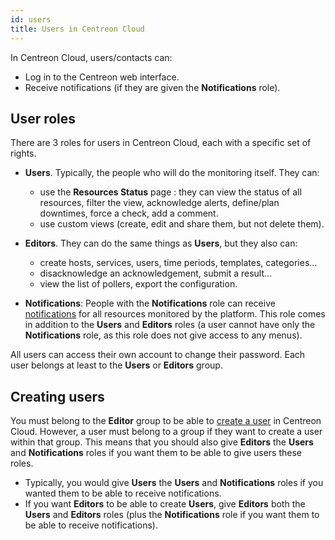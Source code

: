 ```yaml
---
id: users
title: Users in Centreon Cloud
---
```


In Centreon Cloud, users/contacts can:

* Log in to the Centreon web interface.
* Receive notifications (if they are given the **Notifications** role).

## User roles

There are 3 roles for users in Centreon Cloud, each with a specific set of rights.

* **Users**. Typically, the people who will do the monitoring itself. They can:
  * use the **Resources Status** page : they can view the status of all resources, filter the view, acknowledge alerts, define/plan downtimes, force a check, add a comment.
  * use custom views (create, edit and share them, but not delete them).

* **Editors**. They can do the same things as **Users**, but they also can:
  * create hosts, services, users, time periods, templates, categories...
  * disacknowledge an acknowledgement, submit a result...
  * view the list of pollers, export the configuration.

* **Notifications**: People with the **Notifications** role can receive [notifications](../alerts-notifications/notif-configuration) for all resources monitored by the platform. This role comes in addition to the **Users** and **Editors** roles (a user cannot have only the **Notifications** role, as this role does not give access to any menus).

All users can access their own account to change their password. Each user belongs at least to the **Users** or **Editors** group.

## Creating users

You must belong to the **Editor** group to be able to [create a user](cloud-contacts-create) in Centreon Cloud. However, a user must belong to a group if they want to create a user within that group. This means that you should also give **Editors** the **Users** and **Notifications** roles if you want them to be able to give users these roles.

* Typically, you would give **Users** the **Users** and **Notifications** roles if you wanted them to be able to receive notifications.
* If you want **Editors** to be able to create **Users**, give **Editors** both the **Users** and **Editors** roles (plus the **Notifications** role if you want them to be able to receive notifications).
